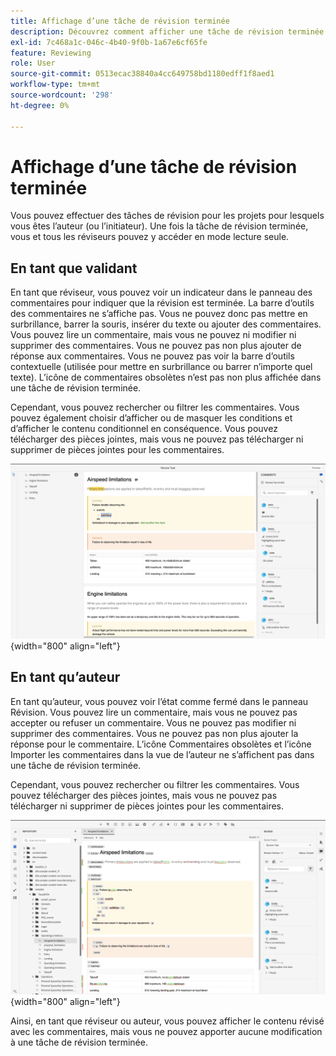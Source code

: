 ```yaml
---
title: Affichage d’une tâche de révision terminée
description: Découvrez comment afficher une tâche de révision terminée en tant que réviseur ou auteur dans AEM Guides.
exl-id: 7c468a1c-046c-4b40-9f0b-1a67e6cf65fe
feature: Reviewing
role: User
source-git-commit: 0513ecac38840a4cc649758bd1180edff1f8aed1
workflow-type: tm+mt
source-wordcount: '298'
ht-degree: 0%

---
```


# Affichage d’une tâche de révision terminée

Vous pouvez effectuer des tâches de révision pour les projets pour lesquels vous êtes l’auteur (ou l’initiateur). Une fois la tâche de révision terminée, vous et tous les réviseurs pouvez y accéder en mode lecture seule.

## En tant que validant

En tant que réviseur, vous pouvez voir un indicateur dans le panneau des commentaires pour indiquer que la révision est terminée. La barre d’outils des commentaires ne s’affiche pas. Vous ne pouvez donc pas mettre en surbrillance, barrer la souris, insérer du texte ou ajouter des commentaires. Vous pouvez lire un commentaire, mais vous ne pouvez ni modifier ni supprimer des commentaires. Vous ne pouvez pas non plus ajouter de réponse aux commentaires. Vous ne pouvez pas voir la barre d’outils contextuelle (utilisée pour mettre en surbrillance ou barrer n’importe quel texte). L’icône de commentaires obsolètes n’est pas non plus affichée dans une tâche de révision terminée.

Cependant, vous pouvez rechercher ou filtrer les commentaires. Vous pouvez également choisir d’afficher ou de masquer les conditions et d’afficher le contenu conditionnel en conséquence. Vous pouvez télécharger des pièces jointes, mais vous ne pouvez pas télécharger ni supprimer de pièces jointes pour les commentaires.

![](images/complete-task-reviewer.png){width="800" align="left"}


## En tant qu’auteur

En tant qu’auteur, vous pouvez voir l’état comme fermé dans le panneau Révision. Vous pouvez lire un commentaire, mais vous ne pouvez pas accepter ou refuser un commentaire. Vous ne pouvez pas modifier ni supprimer des commentaires. Vous ne pouvez pas non plus ajouter la réponse pour le commentaire. L’icône Commentaires obsolètes et l’icône Importer les commentaires dans la vue de l’auteur ne s’affichent pas dans une tâche de révision terminée.

Cependant, vous pouvez rechercher ou filtrer les commentaires. Vous pouvez télécharger des pièces jointes, mais vous ne pouvez pas télécharger ni supprimer de pièces jointes pour les commentaires.

![](images/completed-task-author.png){width="800" align="left"}

Ainsi, en tant que réviseur ou auteur, vous pouvez afficher le contenu révisé avec les commentaires, mais vous ne pouvez apporter aucune modification à une tâche de révision terminée.
